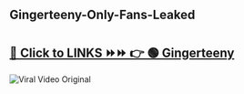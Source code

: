
 ## Gingerteeny-Only-Fans-Leaked

# <h2><a href="https://clipsfans.com/Gingerteeny&ref=git">🔗 Click to LINKS ⏩⏩ 👉 🟢 Gingerteeny </a></h2>

<a href="https://clipsfans.com/Gingerteeny&ref=git" rel="nofollow" data-target="animated-image.originalLink"><img src="https://i.ibb.co.com/xMMVF88/686577567.gif" alt="Viral Video Original" style="max-width: 100%; display: inline-block;" data-target="animated-image.originalImage"></a>
